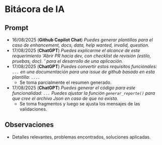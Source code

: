 # Bitácora de IA

## Prompt
- 16/08/2025 (**Github Copilot Chat**) _Puedes generar plantillas para el caso de enhancement, docs, data, help wanted, invalid, question_.
- 17/08/2025 (**ChatGPT**) _Puedes explicarme el alcance de este requerimiento 'Abrir PR hacia dev, con checklist de revisión (estilo, pruebas, doc). ' para el desarrollo de una aplicación._
- 17/08/2025 (**ChatGPT**) _Puedes convertir estos requisitos funcionales: `...` en una documentación para una issue de github basado en esta plantilla: `...`._
    - Se toma parcialmente el resumen generado.  
- 17/08/2025 (**ChatGPT**) _Puedes generar el código para este funcionalidad: `...` Puedes ajustar la función `generar_reporte()` para que cree el archivo Json en caso de que no exista._
    - Se toma fragmentos y luego se ajusta los mensajes de las validaciones. 

## Observaciones
- Detalles relevantes, problemas encontrados, soluciones aplicadas.